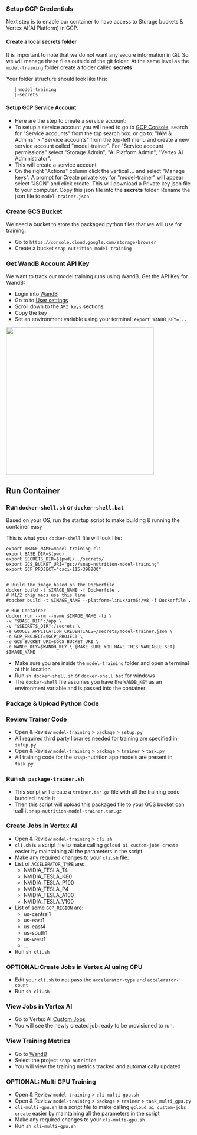 ### Setup GCP Credentials
Next step is to enable our container to have access to Storage buckets & Vertex AI(AI Platform) in  GCP. 

#### Create a local **secrets** folder

It is important to note that we do not want any secure information in Git. So we will manage these files outside of the git folder. At the same level as the `model-training` folder create a folder called **secrets**

Your folder structure should look like this:
```
   |-model-training
   |-secrets
```

#### Setup GCP Service Account
- Here are the step to create a service account:
- To setup a service account you will need to go to [GCP Console](https://console.cloud.google.com/home/dashboard), search for  "Service accounts" from the top search box. or go to: "IAM & Admins" > "Service accounts" from the top-left menu and create a new service account called "model-trainer". For "Service account permissions" select "Storage Admin", "AI Platform Admin", "Vertex AI Administrator".
- This will create a service account
- On the right "Actions" column click the vertical ... and select "Manage keys". A prompt for Create private key for "model-trainer" will appear select "JSON" and click create. This will download a Private key json file to your computer. Copy this json file into the **secrets** folder. Rename the json file to `model-trainer.json`

### Create GCS Bucket

We need a bucket to store the packaged python files that we will use for training.

- Go to `https://console.cloud.google.com/storage/browser`
- Create a bucket `snap-nutrition-model-training`

### Get WandB Account API Key

We want to track our model training runs using WandB. Get the API Key for WandB: 
- Login into [WandB](https://wandb.ai/home)
- Go to to [User settings](https://wandb.ai/settings)
- Scroll down to the `API keys` sections 
- Copy the key
- Set an environment variable using your terminal: `export WANDB_KEY=...`
<img src="wandb-api-key.png"  width="400">

## Run Container

### Run `docker-shell.sh` or `docker-shell.bat`
Based on your OS, run the startup script to make building & running the container easy

This is what your `docker-shell` file will look like:
```
export IMAGE_NAME=model-training-cli
export BASE_DIR=$(pwd)
export SECRETS_DIR=$(pwd)/../secrets/
export GCS_BUCKET_URI="gs://snap-nutrition-model-training" 
export GCP_PROJECT="csci-115-398800"


# Build the image based on the Dockerfile
docker build -t $IMAGE_NAME -f Dockerfile .
# M1/2 chip macs use this line
#docker build -t $IMAGE_NAME --platform=linux/arm64/v8 -f Dockerfile .

# Run Container
docker run --rm --name $IMAGE_NAME -ti \
-v "$BASE_DIR":/app \
-v "$SECRETS_DIR":/secrets \
-e GOOGLE_APPLICATION_CREDENTIALS=/secrets/model-trainer.json \
-e GCP_PROJECT=$GCP_PROJECT \
-e GCS_BUCKET_URI=$GCS_BUCKET_URI \
-e WANDB_KEY=$WANDB_KEY \ [MAKE SURE YOU HAVE THIS VARIABLE SET]
$IMAGE_NAME
```

- Make sure you are inside the `model-training` folder and open a terminal at this location
- Run `sh docker-shell.sh` or `docker-shell.bat` for windows
- The `docker-shell` file assumes you have the `WANDB_KEY` as an environment variable and is passed into the container


### Package & Upload Python Code

### Review Trainer Code
- Open & Review `model-training` > `package` > `setup.py`
- All required third party libraries needed for training are specified in `setup.py`
- Open & Review `model-training` > `package` > `trainer` > `task.py`
- All training code for the snap-nutrition app models are present in `task.py`

### Run `sh package-trainer.sh`
- This script will create a `trainer.tar.gz` file with all the training code bundled inside it
- Then this script will upload this packaged file to your GCS bucket can call it `snap-nutrition-model-trainer.tar.gz`


### Create Jobs in Vertex AI
- Open & Review `model-training` > `cli.sh`
- `cli.sh` is a script file to make calling `gcloud ai custom-jobs create` easier by maintaining all the parameters in the script
- Make any required changes to your `cli.sh` file:
- List of `ACCELERATOR_TYPE` are:
    - NVIDIA_TESLA_T4
    - NVIDIA_TESLA_K80
    - NVIDIA_TESLA_P100
    - NVIDIA_TESLA_P4
    - NVIDIA_TESLA_A100
    - NVIDIA_TESLA_V100
- List of some `GCP_REGION` are:
    - us-central1
    - us-east1
    - us-east4
    - us-south1
    - us-west1
    - ...
- Run `sh cli.sh`

### OPTIONAL:Create Jobs in Vertex AI using CPU
- Edit your `cli.sh` to not pass the `accelerator-type` and `accelerator-count`
- Run `sh cli.sh`

### View Jobs in Vertex AI
- Go to Vertex AI [Custom Jobs](https://console.cloud.google.com/vertex-ai/training/custom-jobs)
- You will see the newly created job ready to be provisioned to run. 

### View Training Metrics
- Go to [WandB](https://wandb.a)
- Select the project `snap-nutrition`
- You will view the training metrics tracked and automatically updated

### OPTIONAL: Multi GPU Training
- Open & Review `model-training` > `cli-multi-gpu.sh`
- Open & Review `model-training` > `package` > `trainer` > `task_multi_gpu.py`
- `cli-multi-gpu.sh` is a script file to make calling `gcloud ai custom-jobs create` easier by maintaining all the parameters in the script
- Make any required changes to your `cli-multi-gpu.sh`
- Run `sh cli-multi-gpu.sh`